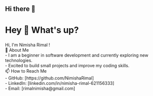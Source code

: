 ## Hi there 👋



<h1 align="left">Hey 👋 What's up?</h1>

###

<p align="left">Hi, I'm Nimisha Rimal !<br>🚀 About Me<br>- I am a beginner in software development and currently exploring new technologies.<br>- Excited to build small projects and improve my coding skills.<br>📫 How to Reach Me<br>- GitHub: [https://github.com/NimishaRimal]<br>- LinkedIn: [linkedin.com/in/nimisha-rimal-621156333]<br>- Email: [rimalnimisha@gmail.com]</p>

###



